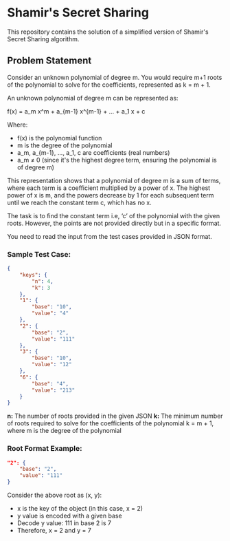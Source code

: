 # Shamir's Secret Sharing
This repository contains the solution of a simplified version of Shamir's Secret Sharing algorithm.
## Problem Statement
Consider an unknown polynomial of degree m. You would require m+1 roots of the polynomial to solve for the coefficients, represented as k = m + 1.

An unknown polynomial of degree m can be represented as:

f(x) = a_m x^m + a_{m-1} x^{m-1} + ... + a_1 x + c

Where:

- f(x) is the polynomial function
- m is the degree of the polynomial
- a_m, a_{m-1}, ..., a_1, c are coefficients (real numbers)
- a_m ≠ 0 (since it's the highest degree term, ensuring the polynomial is of degree m)

This representation shows that a polynomial of degree m is a sum of terms, where each term is a coefficient multiplied by a power of x. The highest power of x is m, and the powers decrease by 1 for each subsequent term until we reach the constant term c, which has no x.

The task is to find the constant term i.e, ‘c’ of the polynomial with the given roots. However, the points are not provided directly but in a specific format.

You need to read the input from the test cases provided in JSON format.

### Sample Test Case:

```json
{
    "keys": {
        "n": 4,
        "k": 3
    },
    "1": {
        "base": "10",
        "value": "4"
    },
    "2": {
        "base": "2",
        "value": "111"
    },
    "3": {
        "base": "10",
        "value": "12"
    },
    "6": {
        "base": "4",
        "value": "213"
    }
}
```

**n:** The number of roots provided in the given JSON
**k:** The minimum number of roots required to solve for the coefficients of the polynomial
k = m + 1, where m is the degree of the polynomial

### Root Format Example:

```json
"2": {
    "base": "2",
    "value": "111"
}
```

Consider the above root as (x, y):

- x is the key of the object (in this case, x = 2)
- y value is encoded with a given base
- Decode y value: 111 in base 2 is 7
- Therefore, x = 2 and y = 7

